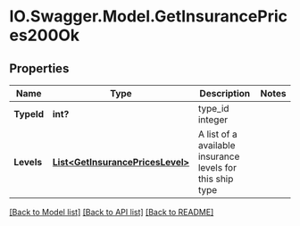 # IO.Swagger.Model.GetInsurancePrices200Ok
## Properties

Name | Type | Description | Notes
------------ | ------------- | ------------- | -------------
**TypeId** | **int?** | type_id integer | 
**Levels** | [**List&lt;GetInsurancePricesLevel&gt;**](GetInsurancePricesLevel.md) | A list of a available insurance levels for this ship type | 

[[Back to Model list]](../README.md#documentation-for-models) [[Back to API list]](../README.md#documentation-for-api-endpoints) [[Back to README]](../README.md)

